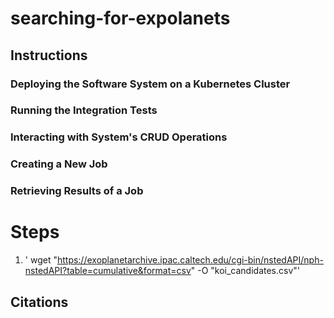 # searching-for-expolanets

## Instructions
### Deploying the Software System on a Kubernetes Cluster


### Running the Integration Tests

### Interacting with System's CRUD Operations

### Creating a New Job

### Retrieving Results of a Job

# Steps
1. ' wget "https://exoplanetarchive.ipac.caltech.edu/cgi-bin/nstedAPI/nph-nstedAPI?table=cumulative&format=csv" -O "koi_candidates.csv"'

## Citations
